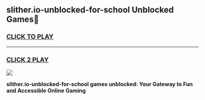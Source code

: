 
## slither.io-unblocked-for-school Unblocked Games👋
<h3>
<a href="https://news.freeplayer.one?title=slither.io-unblocked-for-school&ref=16F">CLICK TO PLAY</a></h3>
<hr>

<h3>
<a href="https://news.freeplayer.one?title=slither.io-unblocked-for-school&ref=16F">CLICK 2 PLAY</a>
  
</h3>

<a href="https://news.freeplayer.one?title=slither.io-unblocked-for-school&ref=16F/"><img src="https://clearcache.store/games.png"></a>


**slither.io-unblocked-for-school games unblocked: Your Gateway to Fun and Accessible Online Gaming**

